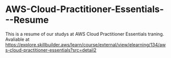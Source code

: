 # AWS-Cloud-Practitioner-Essentials---Resume
This is a resume of our studys at AWS Cloud Practitioner Essentials traning. Avaliable at https://explore.skillbuilder.aws/learn/course/external/view/elearning/134/aws-cloud-practitioner-essentials?src=detail2
